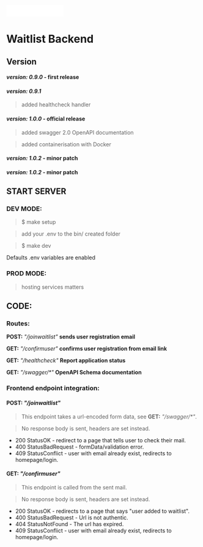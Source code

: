 ![Logo](/templ/BlockRideLogo.png)

# Waitlist Backend

## Version

#### _version: 0.9.0_ - first release

#### _version: 0.9.1_

> added healthcheck handler

#### _version: 1.0.0_ - official release

> added swagger 2.0 OpenAPI documentation

> added containerisation with Docker

#### _version: 1.0.2_ - minor patch

#### _version: 1.0.2_ - minor patch

## START SERVER

### DEV MODE:

> $ make setup

> add your .env to the bin/ created folder

> $ make dev

Defaults .env variables are enabled

### PROD MODE:

> hosting services matters

## CODE:

### Routes:

**POST:** _"/joinwaitlist"_ **sends user registration email**

**GET:** _"/confirmuser"_ **confirms user registration from email link**

**GET:** _"/healthcheck"_ **Report application status**

**GET:** _"/swagger/\*"_ **OpenAPI Schema documentation**

### Frontend endpoint integration:

#### **POST:** _"/joinwaitlist"_

> This endpoint takes a url-encoded form data, see **GET:** _"/swagger/\*"_.

> No response body is sent, headers are set instead.

- 200 StatusOK - redirect to a page that tells user to check their mail.
- 400 StatusBadRequest - formData/validation error.
- 409 StatusConflict - user with email already exist, redirects to homepage/login.

#### **GET:** _"/confirmuser"_

> This endpoint is called from the sent mail.

> No response body is sent, headers are set instead.

- 200 StatusOK - redirects to a page that says "user added to waitlist".
- 400 StatusBadRequest - Url is not authentic.
- 404 StatusNotFound - The url has expired.
- 409 StatusConflict - user with email already exist, redirects to homepage/login.
